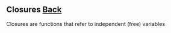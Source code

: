 ## Closures [Back](./../JavaScript.md)

Closures are functions that refer to independent (free) variables
